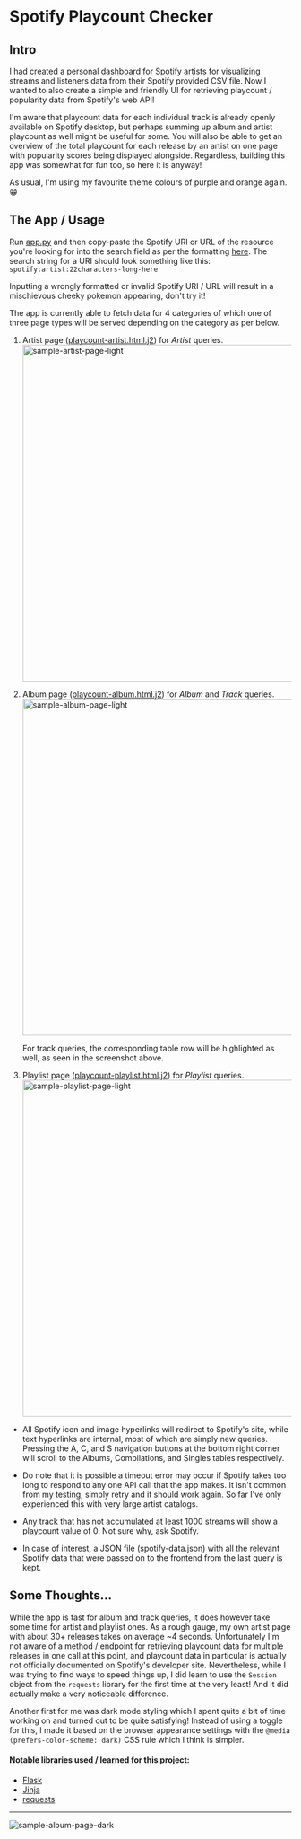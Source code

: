 Spotify Playcount Checker
=========================

Intro
-----
I had created a personal [dashboard for Spotify artists](https://github.com/jeremyngcode/Spotify-Graphs-Dashboard) for visualizing streams and listeners data from their Spotify provided CSV file. Now I wanted to also create a simple and friendly UI for retrieving playcount / popularity data from Spotify's web API!

I'm aware that playcount data for each individual track is already openly available on Spotify desktop, but perhaps summing up album and artist playcount as well might be useful for some. You will also be able to get an overview of the total playcount for each release by an artist on one page with popularity scores being displayed alongside. Regardless, building this app was somewhat for fun too, so here it is anyway!

As usual, I'm using my favourite theme colours of purple and orange again. 😁

The App / Usage
---------------
Run [app.py](app.py) and then copy-paste the Spotify URI or URL of the resource you're looking for into the search field as per the formatting [here](https://developer.spotify.com/documentation/web-api/concepts/spotify-uris-ids). The search string for a URI should look something like this: `spotify:artist:22characters-long-here`

Inputting a wrongly formatted or invalid Spotify URI / URL will result in a mischievous cheeky pokemon appearing, don't try it! <br>

The app is currently able to fetch data for 4 categories of which one of three page types will be served depending on the category as per below.

1. Artist page ([playcount-artist.html.j2](templates/playcount-artist.html.j2)) for <em>Artist</em> queries. <br>
   <img src="https://github.com/jeremyngcode/Spotify-Playcount-Checker/assets/156220343/d841fee7-eee3-4d46-b822-26a73a42610a" alt="sample-artist-page-light" width="600">

2. Album page ([playcount-album.html.j2](templates/playcount-album.html.j2)) for <em>Album</em> and <em>Track</em> queries. <br>
   <img src="https://github.com/jeremyngcode/Spotify-Playcount-Checker/assets/156220343/d10e8346-0c86-40c9-8829-a99d7702bafc" alt="sample-album-page-light" width="600">

   For track queries, the corresponding table row will be highlighted as well, as seen in the screenshot above.

3. Playlist page ([playcount-playlist.html.j2](templates/playcount-playlist.html.j2)) for <em>Playlist</em> queries. <br>
   <img src="https://github.com/jeremyngcode/Spotify-Playcount-Checker/assets/156220343/fb269f69-d275-4af9-86b6-02d757c8eb9b" alt="sample-playlist-page-light" width="600">

- All Spotify icon and image hyperlinks will redirect to Spotify's site, while text hyperlinks are internal, most of which are simply new queries. Pressing the A, C, and S navigation buttons at the bottom right corner will scroll to the Albums, Compilations, and Singles tables respectively.

- Do note that it is possible a timeout error may occur if Spotify takes too long to respond to any one API call that the app makes. It isn't common from my testing, simply retry and it should work again. So far I've only experienced this with very large artist catalogs.

- Any track that has not accumulated at least 1000 streams will show a playcount value of 0. Not sure why, ask Spotify.

- In case of interest, a JSON file (spotify-data.json) with all the relevant Spotify data that were passed on to the frontend from the last query is kept.

Some Thoughts...
----------------
While the app is fast for album and track queries, it does however take some time for artist and playlist ones. As a rough gauge, my own artist page with about 30+ releases takes on average ~4 seconds. Unfortunately I'm not aware of a method / endpoint for retrieving playcount data for multiple releases in one call at this point, and playcount data in particular is actually not officially documented on Spotify's developer site. Nevertheless, while I was trying to find ways to speed things up, I did learn to use the `Session` object from the `requests` library for the first time at the very least! And it did actually make a very noticeable difference.

Another first for me was dark mode styling which I spent quite a bit of time working on and turned out to be quite satisfying! Instead of using a toggle for this, I made it based on the browser appearance settings with the `@media (prefers-color-scheme: dark)` CSS rule which I think is simpler.

#### Notable libraries used / learned for this project:
- [Flask](https://pypi.org/project/Flask/)
- [Jinja](https://pypi.org/project/Jinja2/)
- [requests](https://pypi.org/project/requests/)

---

![sample-album-page-dark](https://github.com/jeremyngcode/Spotify-Playcount-Checker/assets/156220343/7283d015-59d1-4387-a8e6-d0e7bd16e13f)
